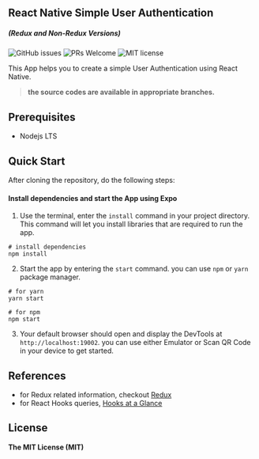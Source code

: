 ## React Native Simple User Authentication
##### (Redux and Non-Redux Versions)
![GitHub issues](https://img.shields.io/github/issues/MHDYousuf/reactnative-redux-userAuth)
![PRs Welcome](https://img.shields.io/badge/PRs-welcome-brightgreen.svg?style=flat)
![MIT license](https://img.shields.io/github/license/MHDYousuf/reactnative-redux-userAuth)

This App helps you to create a simple User Authentication using React Native.
> **the source codes are available in appropriate branches.**

## Prerequisites
 - Nodejs LTS

## Quick Start

 After cloning the repository, do the following steps:
 
####  Install dependencies and start the App using Expo

1. Use the terminal, enter the ```install``` command in your project directory. This command will let you install libraries that are required to run the app.
```
# install dependencies
npm install
```
2. Start the app by entering the ```start``` command. you can use ```npm``` or ```yarn``` package manager.
```
# for yarn
yarn start
```
```
# for npm
npm start
```
3. Your default browser should open and display the DevTools at ```http://localhost:19002```. you can use either Emulator or Scan QR Code in your device to get started.

## References

- for Redux related information, checkout [Redux](https://redux.js.org/introduction/getting-started)
- for React Hooks queries, [Hooks at a Glance](https://reactjs.org/docs/hooks-overview.html)

## License

**The MIT License (MIT)**
